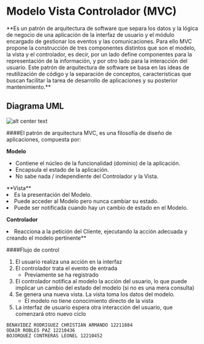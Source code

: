 <h1>Modelo Vista Controlador (MVC)</h1> 
**Es un patrón de arquitectura de software que separa los datos y la lógica de negocio de una aplicación de la interfaz de usuario y el módulo encargado de gestionar los eventos y las comunicaciones. Para   ello   MVC propone la construcción de tres componentes distintos que son el modelo, la vista y el controlador, es decir, por un lado define componentes para la representación de la información, y por otro lado para la interacción del usuario. Este patrón de arquitectura de software se basa en las ideas de reutilización de código y la separación de conceptos, características que buscan facilitar la tarea de desarrollo de aplicaciones y su posterior mantenimiento.**


<h2>Diagrama UML</h2>

![alt center text](http://www.juanminaya.com/blog/wp-content/uploads/2010/03/mvc.jpg "Logo Title Text 1")





####El patrón de arquitectura MVC, es una filosofía de diseño de aplicaciones, compuesta por:

**Modelo**
<ul>
<li>Contiene el núcleo de la funcionalidad (dominio) de la aplicación.</li>
<li>Encapsula el estado de la aplicación.</li>
<li>No sabe nada / independiente del Controlador y la Vista.</li>
</ul>
**Vista** 
<li>Es la presentación del Modelo.</li>
<li>Puede acceder al Modelo pero nunca cambiar su estado.</li>
<li>Puede ser notificada cuando hay un cambio de estado en el Modelo.</li>

**Controlador**
<li>Reacciona a la petición del Cliente, ejecutando la acción adecuada y creando el modelo pertinente**</li>


####Flujo de control
<ol>
<li>El usuario realiza una acción en la interfaz</li>
<li>El controlador trata el evento de entrada
<ul>
     <li>Previamente se ha registrado</li>
</ul>
</li>
<li>El controlador notifica al modelo la acción del usuario, lo que
puede implicar un cambio del estado del modelo (si no es
una mera consulta)</li>
<li>Se genera una nueva vista. La vista toma los datos del
modelo.
<ul>
    <li>El modelo no tiene conocimiento directo de la vista</li>
</ul>
</li>
<li>La interfaz de usuario espera otra interacción del usuario,
que comenzará otro nuevo ciclo</li>
</ol>


    BENAVIDEZ RODRIGUEZ CHRISTIAN ARMANDO 12211884
    ODAIR ROBLES PAZ 12210436
    BOJORQUEZ CONTRERAS LEONEL 12210452
